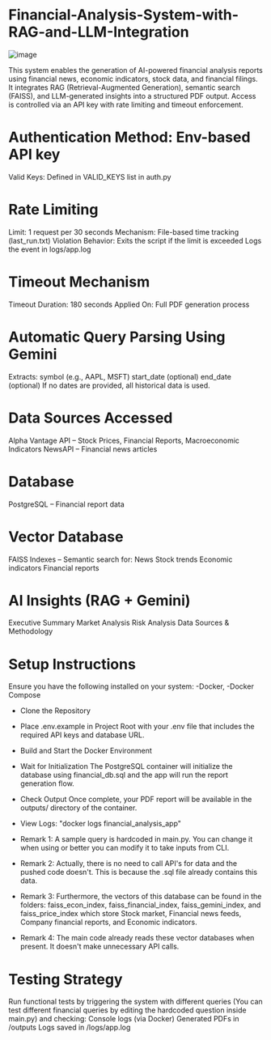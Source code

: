 # Financial-Analysis-System-with-RAG-and-LLM-Integration
![image](https://github.com/user-attachments/assets/1171b06e-c719-4126-b75b-d78466e9f218)

This system enables the generation of AI-powered financial analysis reports using financial news, economic indicators, stock data, and financial filings. It integrates RAG (Retrieval-Augmented Generation), semantic search (FAISS), and LLM-generated insights into a structured PDF output. Access is controlled via an API key with rate limiting and timeout enforcement.

# Authentication Method: Env-based API key
Valid Keys: Defined in VALID_KEYS list in auth.py

# Rate Limiting
Limit: 1 request per 30 seconds
Mechanism: File-based time tracking (last_run.txt)
Violation Behavior:
  Exits the script if the limit is exceeded
  Logs the event in logs/app.log

# Timeout Mechanism
Timeout Duration: 180 seconds
Applied On: Full PDF generation process

# Automatic Query Parsing Using Gemini
Extracts:
  symbol (e.g., AAPL, MSFT)
  start_date (optional)
  end_date (optional)
If no dates are provided, all historical data is used.

# Data Sources Accessed
  Alpha Vantage API – Stock Prices, Financial Reports, Macroeconomic Indicators
  NewsAPI – Financial news articles
  
# Database
  PostgreSQL – Financial report data

# Vector Database
FAISS Indexes – Semantic search for:
  News
  Stock trends
  Economic indicators
  Financial reports

# AI Insights (RAG + Gemini)
Executive Summary
Market Analysis
Risk Analysis
Data Sources & Methodology

# Setup Instructions
Ensure you have the following installed on your system:
  -Docker, 
  -Docker Compose
- Clone the Repository
- Place .env.example in Project Root with your .env file that includes the required API keys and database URL.
- Build and Start the Docker Environment
- Wait for Initialization The PostgreSQL container will initialize the database using financial_db.sql and the app will run the report generation flow.
- Check Output Once complete, your PDF report will be available in the outputs/ directory of the container.
- View Logs: "docker logs financial_analysis_app"

- Remark 1: A sample query is hardcoded in main.py. You can change it when using or better you can modify it to take inputs from CLI.
- Remark 2: Actually, there is no need to call API's for data and the pushed code doesn't. This is because the .sql file already contains this data.
- Remark 3: Furthermore, the vectors of this database can be found in the folders: faiss_econ_index, faiss_financial_index, faiss_gemini_index, and faiss_price_index which store Stock market, Financial news feeds, Company financial reports, and Economic indicators.
- Remark 4: The main code already reads these vector databases when present. It doesn't make unnecessary API calls.
  
# Testing Strategy
Run functional tests by triggering the system with different queries (You can test different financial queries by editing the hardcoded question inside main.py) and checking:
  Console logs (via Docker)
  Generated PDFs in /outputs
  Logs saved in /logs/app.log
